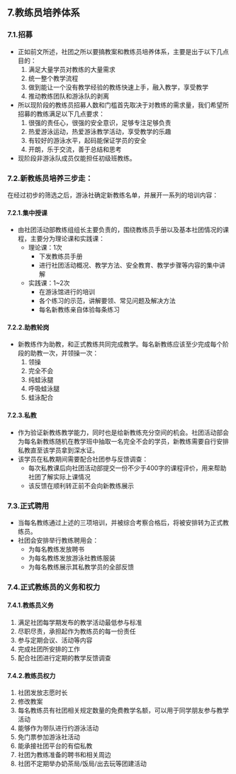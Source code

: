 ## 7.教练员培养体系

### 7.1.招募

* 正如前文所述，社团之所以要搞教案和教练员培养体系，主要是出于以下几点目的：
  1. 满足大量学员对教练的大量需求
  2. 统一整个教学流程
  3. 做到能让一个没有教学经验的教练快速上手，融入教学，享受教学
  4. 推动教练团队和游泳队的剥离
* 所以现阶段的教练员招募人数和门槛首先取决于对教练的需求量，我们希望所招募的教练满足以下几点要求：
  1. 很强的责任心，很强的安全意识，足够专注足够负责
  2. 热爱游泳运动，热爱游泳教学活动，享受教学的乐趣
  3. 有较好的游泳水平，起码能保证学员的安全
  4. 开朗，乐于交流，善于总结和思考
* 现阶段非游泳队成员仅能担任初级班教练。

### 7.2.新教练员培养三步走：

在经过初步的筛选之后，游泳社确定新教练名单，并展开一系列的培训内容：

#### 7.2.1.集中授课

* 由社团活动部教练组组长主要负责的，围绕教练员手册以及基本社团情况的课程，主要分为理论课和实践课：
  * 理论课：1次
    * 下发教练员手册
    * 进行社团活动概况、教学方法、安全教育、教学步骤等内容的集中讲解
  * 实践课：1~2次
    * 在游泳馆进行的培训
    * 各个练习的示范，讲解要领、常见问题及解决方法
    * 每名新教练亲自体验每条练习

#### 7.2.2.助教轮岗

* 新教练作为助教，和正式教练共同完成教学。每名新教练应该至少完成每个阶段的助教一次，并领操一次：
  1. 领操
  2. 完全不会
  3. 纯蛙泳腿
  4. 呼吸蛙泳腿
  5. 蛙泳配合

#### 7.2.3.私教

* 作为验证新教练教学能力，同时也是给新教练充分空间的机会。社团活动部会为每名新教练随机在教学班中抽取一名完全不会的学员，新教练需要自行安排私教直至该学员拿到深水证。
* 该学员在私教期间需要配合社团参与反馈调查：
  * 每次私教课后向社团活动部提交一份不少于400字的课程评价，用来帮助社团了解实际上课情况
  * 该反馈在顺利转正前不会向新教练展示

### 7.3.正式聘用 

* 当每名教练通过上述的三项培训，并被综合考察合格后，将被安排转为正式教练员。
* 社团会安排举行教练聘用会：
  * 为每名教练发放聘书
  * 为每名教练发放游泳社教练服装
  * 为每名教练展示其私教学员的全部反馈

### 7.4.正式教练员的义务和权力

#### 7.4.1.教练员义务

1. 满足社团每学期发布的教学活动最低参与标准
2. 尽职尽责，承担起作为教练员的每一份责任
3. 参与定期会议、活动等内容
4. 完成社团所安排的工作
5. 配合社团进行定期的教学反馈调查

#### 7.4.2.教练员权力

1. 社团发放志愿时长
2. 修改教案
3. 每名教练员有社团相关规定数量的免费教学名额，可以用于同学朋友参与教学活动
4. 能够作为带队进行约游泳活动 
5. 免门票参加游泳社活动
6. 能承接社团平台的有偿私教
7. 社团为教练准备的聘书和相关周边
8. 社团不定期举办奶茶局/饭局/出去玩等团建活动
